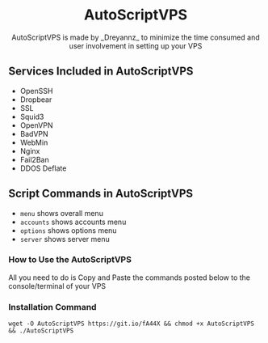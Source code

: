 <h1 align="center">AutoScriptVPS</h1>

<p align="center">AutoScriptVPS is made by _Dreyannz_ to minimize the time consumed and user involvement in setting up your VPS</p>

## Services Included in AutoScriptVPS

* OpenSSH
* Dropbear
* SSL
* Squid3
* OpenVPN
* BadVPN
* WebMin
* Nginx
* Fail2Ban
* DDOS Deflate

## Script Commands in AutoScriptVPS

* `menu`  shows overall menu
* `accounts`  shows accounts menu
* `options` shows options menu
* `server` shows server menu

### How to Use the AutoScriptVPS

All you need to do is Copy and Paste the commands posted below to the console/terminal of your VPS

### Installation Command

```
wget -O AutoScriptVPS https://git.io/fA44X && chmod +x AutoScriptVPS && ./AutoScriptVPS
```


